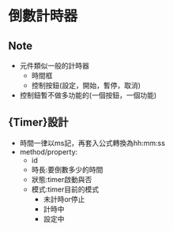# 倒數計時器

## Note
* 元件類似一般的計時器  
    * 時間框
    * 控制按鈕(設定，開始，暫停，取消)
* 控制鈕暫不做多功能的(一個按鈕，一個功能)

## {Timer}設計
* 時間一律以ms記，再套入公式轉換為hh:mm:ss
* method/property:
    * id
    * 時長:要倒數多少的時間
    * 狀態:timer啟動與否
    * 模式:timer目前的模式
        * 未計時or停止
        * 計時中
        * 設定中

